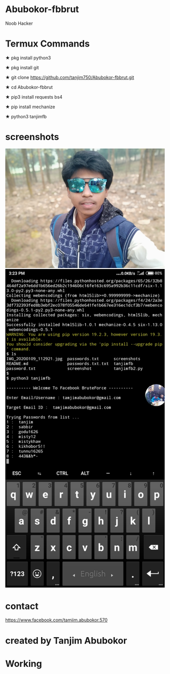 # Abubokor-fbbrut
Noob Hacker

# Termux Commands

★ pkg install python3

★ pkg install git

★ git clone https://github.com/tanjim750/Abubokor-fbbrut.git

★ cd Abubokor-fbbrut

★ pip3 install requests bs4


★ pip install mechanize

★ python3 tanjimfb

# screenshots 

![CAPTURE 1](https://github.com/tanjim750/Abubokor-fbbrut/blob/master/IMG_20200112_000935.jpg)
![CAPTURE 1](https://github.com/tanjim750/Abubokor-fbbrut/blob/master/Screenshot_termux.jpg)



# contact 

https://www.facebook.com/tamjim.abubokor.570

# created by Tanjim Abubokor

# Working

